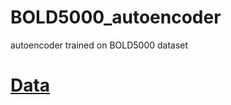 # BOLD5000_autoencoder
autoencoder trained on BOLD5000 dataset

# [Data](https://bold5000.github.io)

